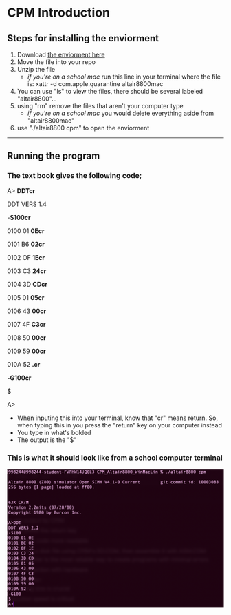 # CPM Introduction

## Steps for installing the enviorment

1. Download [the enviorment here](images/CPM_Altair8800_WinMacLin.tgz)
2. Move the file into your repo
3. Unzip the file
    - *if you're on a school mac* run this line in your terminal where the file is: xattr -d com.apple.quarantine altair8800mac
4. You can use "ls" to view the files, there should be several labeled "altair8800"...
5. using "rm" remove the files that aren't your computer type
    - *if you're on a school mac* you would delete everything aside from "altair8800mac"
6. use "./altair8800 cpm" to open the enviorment

---

## Running the program

### The text book gives the following code;

A> **DDTcr**

DDT VERS 1.4

-**S100cr**

0100 01 **0Ecr**

0101 B6 **02cr**

0102 OF **1Ecr**

0103 C3 **24cr**

0104 3D **CDcr** 

0105 01 **05cr**

0106 43 **00cr**

0107 4F **C3cr**

0108 50 **00cr**

0109 59 **00cr**

010A 52 **.cr**

-**G100cr**

$ 

A>

- When inputing this into your terminal, know that "cr" means return. So, when typing this in you press the "return" key on your computer instead
- You type in what's bolded
- The output is the "$"

### This is what it should look like from a school computer terminal
![output image](images/outputImage.png)

